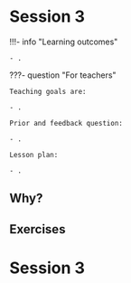 # Session 3

!!!- info "Learning outcomes"

    - .

???- question "For teachers"

    Teaching goals are:

    - .

    Prior and feedback question:

    - .

    Lesson plan:

    - .

## Why?

## Exercises
# Session 3
